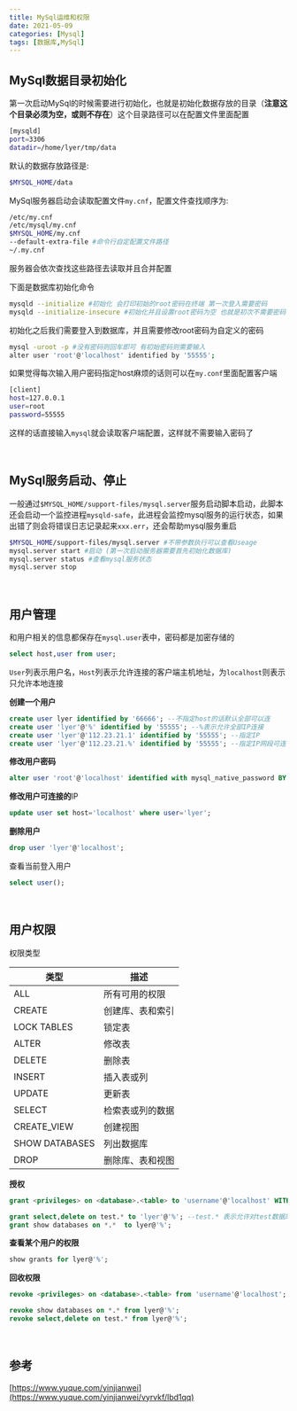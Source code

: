 ```yaml
---
title: MySql运维和权限
date: 2021-05-09
categories: [Mysql]
tags: [数据库,MySql] 
---
```


## MySql数据目录初始化

第一次启动MySql的时候需要进行初始化，也就是初始化数据存放的目录（**注意这个目录必须为空，或则不存在**）这个目录路径可以在配置文件里面配置

```bash
[mysqld]
port=3306
datadir=/home/lyer/tmp/data
```

默认的数据存放路径是:

```bash
$MYSQL_HOME/data
```

MySql服务器启动会读取配置文件`my.cnf`，配置文件查找顺序为:

```bash
/etc/my.cnf
/etc/mysql/my.cnf
$MYSQL_HOME/my.cnf
--default-extra-file #命令行自定配置文件路径
~/.my.cnf
```

服务器会依次查找这些路径去读取并且合并配置

下面是数据库初始化命令

```bash
mysqld --initialize #初始化 会打印初始的root密码在终端 第一次登入需要密码
mysqld --initialize-insecure #初始化并且设置root密码为空 也就是初次不需要密码
```

初始化之后我们需要登入到数据库，并且需要修改root密码为自定义的密码

```bash
mysql -uroot -p #没有密码则回车即可 有初始密码则需要输入
alter user 'root'@'localhost' identified by '55555';
```

如果觉得每次输入用户密码指定host麻烦的话则可以在`my.conf`里面配置客户端

```bash
[client]
host=127.0.0.1
user=root
password=55555
```

这样的话直接输入`mysql`就会读取客户端配置，这样就不需要输入密码了

​    

## MySql服务启动、停止

一般通过`$MYSQL_HOME/support-files/mysql.server`服务启动脚本启动，此脚本还会启动一个监控进程`mysqld-safe`，此进程会监控mysql服务的运行状态，如果出错了则会将错误日志记录起来`xxx.err`，还会帮助mysql服务重启

```bash
$MYSQL_HOME/support-files/mysql.server #不带参数执行可以查看Useage
mysql.server start #启动 (第一次启动服务器需要首先初始化数据库)
mysql.server status #查看mysql服务状态
mysql.server stop
```

​    

## 用户管理

和用户相关的信息都保存在`mysql.user`表中，密码都是加密存储的

```sql
select host,user from user;
```

`User`列表示用户名，`Host`列表示允许连接的客户端主机地址，为`localhost`则表示只允许本地连接

**创建一个用户**

```sql
create user lyer identified by '66666'; --不指定host的话默认全部可以连
create user 'lyer'@'%' identified by '55555'; --%表示允许全部IP连接
create user 'lyer'@'112.23.21.1' identified by '55555'; --指定IP
create user 'lyer'@'112.23.21.%' identified by '55555'; --指定IP网段可连
```

**修改用户密码**

```sql
alter user 'root'@'localhost' identified with mysql_native_password BY '77777';  
```

**修改用户可连接的**IP

```sql
update user set host='localhost' where user='lyer';
```

**删除用户**

```sql
drop user 'lyer'@'localhost';
```

查看当前登入用户

```sql    
select user();
```

​    

## 用户权限

权限类型

| **类型**       | **描述**         |
| -------------- | ---------------- |
| ALL            | 所有可用的权限   |
| CREATE         | 创建库、表和索引 |
| LOCK TABLES    | 锁定表           |
| ALTER          | 修改表           |
| DELETE         | 删除表           |
| INSERT         | 插入表或列       |
| UPDATE         | 更新表           |
| SELECT         | 检索表或列的数据 |
| CREATE_VIEW    | 创建视图         |
| SHOW DATABASES | 列出数据库       |
| DROP           | 删除库、表和视图 |

**授权**

```sql
grant <privileges> on <database>.<table> to 'username'@'localhost' WITH GRANT OPTION; --with grant option 用户表示可以将自己拥有的权限授予别人
```

```sql
grant select,delete on test.* to 'lyer'@'%'; --test.* 表示允许对test数据库中所有表进行select和delete
grant show databases on *.*  to lyer@'%';
```

**查看某个用户的权限**

```sql
show grants for lyer@'%';
```

**回收权限**

```sql
revoke <privileges> on <database>.<table> from 'username'@'localhost';
```

```sql
revoke show databases on *.* from lyer@'%';
revoke select,delete on test.* from lyer@'%';
```

​    

## 参考

[https://www.yuque.com/yinjianwei](https://www.yuque.com/yinjianwei/vyrvkf/lbd1qq)

